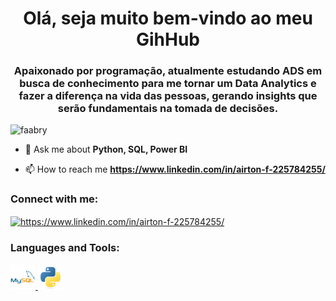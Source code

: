 <h1 align="center">Olá, seja muito bem-vindo ao meu GihHub</h1>
<h3 align="center">Apaixonado por programação, atualmente estudando ADS em busca de conhecimento para me tornar um Data Analytics e fazer a diferença na vida das pessoas, gerando insights que serão fundamentais na tomada de decisões.</h3>

<p align="left"> <img src="https://komarev.com/ghpvc/?username=faabry&label=Profile%20views&color=0e75b6&style=flat" alt="faabry" /> </p>

- 💬 Ask me about **Python, SQL, Power BI**

- 📫 How to reach me **https://www.linkedin.com/in/airton-f-225784255/**

<h3 align="left">Connect with me:</h3>
<p align="left">
<a href="https://linkedin.com/in/https://www.linkedin.com/in/airton-f-225784255/" target="blank"><img align="center" src="https://raw.githubusercontent.com/rahuldkjain/github-profile-readme-generator/master/src/images/icons/Social/linked-in-alt.svg" alt="https://www.linkedin.com/in/airton-f-225784255/" height="30" width="40" /></a>
</p>

<h3 align="left">Languages and Tools:</h3>
<p align="left"> <a href="https://www.mysql.com/" target="_blank" rel="noreferrer"> <img src="https://raw.githubusercontent.com/devicons/devicon/master/icons/mysql/mysql-original-wordmark.svg" alt="mysql" width="40" height="40"/> </a> <a href="https://www.python.org" target="_blank" rel="noreferrer"> <img src="https://raw.githubusercontent.com/devicons/devicon/master/icons/python/python-original.svg" alt="python" width="40" height="40"/> </a> </p>



